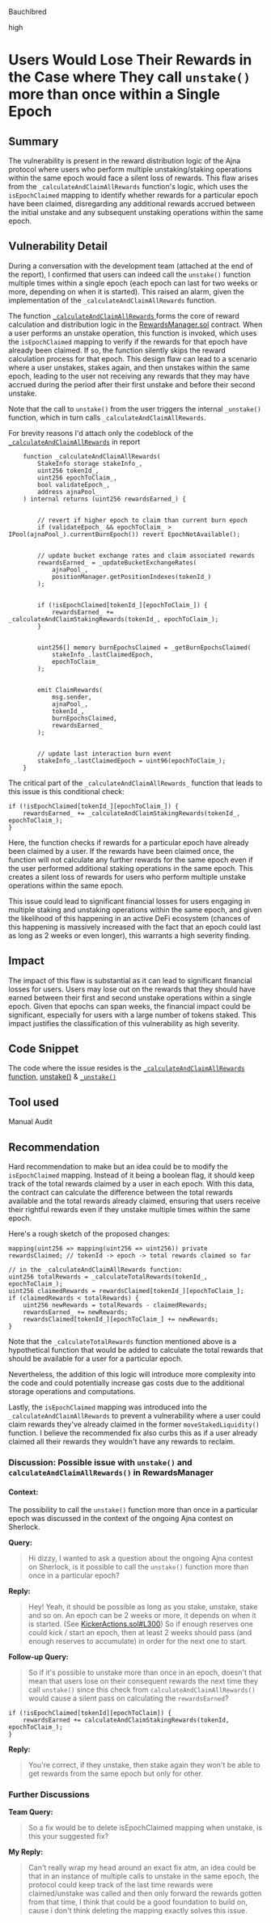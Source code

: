 Bauchibred

high

# Users Would Lose Their Rewards in the Case where They call `unstake()` more than once within a Single Epoch


## Summary

The vulnerability is present in the reward distribution logic of the Ajna protocol where users who perform multiple unstaking/staking operations within the same epoch would face a silent loss of rewards. This flaw arises from the `_calculateAndClaimAllRewards` function's logic, which uses the `isEpochClaimed` mapping to identify whether rewards for a particular epoch have been claimed, disregarding any additional rewards accrued between the initial unstake and any subsequent unstaking operations within the same epoch.

## Vulnerability Detail

During a conversation with the development team (attached at the end of the report), I confirmed that users can indeed call the `unstake()` function multiple times within a single epoch (each epoch can last for two weeks or more, depending on when it is started). This raised an alarm, given the implementation of the `_calculateAndClaimAllRewards` function.

The function [`_calculateAndClaimAllRewards` ](https://github.com/sherlock-audit/2023-04-ajna/blob/e2439305cc093204a0d927aac19d898f4a0edb3d/ajna-core/src/RewardsManager.sol#L510-L546) forms the core of reward calculation and distribution logic in the [RewardsManager.sol](https://github.com/sherlock-audit/2023-04-ajna/blob/main/ajna-core/src/RewardsManager.sol) contract. When a user performs an unstake operation, this function is invoked, which uses the `isEpochClaimed` mapping to verify if the rewards for that epoch have already been claimed. If so, the function silently skips the reward calculation process for that epoch. This design flaw can lead to a scenario where a user unstakes, stakes again, and then unstakes within the same epoch, leading to the user not receiving any rewards that they may have accrued during the period after their first unstake and before their second unstake.

Note that the call to `unstake()` from the user triggers the internal `_unstake()` function, which in turn calls `_calculateAndClaimAllRewards`.

For brevity reasons I'd attach only the codeblock of the [`_calculateAndClaimAllRewards`](https://github.com/sherlock-audit/2023-04-ajna/blob/e2439305cc093204a0d927aac19d898f4a0edb3d/ajna-core/src/RewardsManager.sol#L510-L546) in report

```solidity
    function _calculateAndClaimAllRewards(
        StakeInfo storage stakeInfo_,
        uint256 tokenId_,
        uint256 epochToClaim_,
        bool validateEpoch_,
        address ajnaPool_
    ) internal returns (uint256 rewardsEarned_) {


        // revert if higher epoch to claim than current burn epoch
        if (validateEpoch_ && epochToClaim_ > IPool(ajnaPool_).currentBurnEpoch()) revert EpochNotAvailable();


        // update bucket exchange rates and claim associated rewards
        rewardsEarned_ = _updateBucketExchangeRates(
            ajnaPool_,
            positionManager.getPositionIndexes(tokenId_)
        );


        if (!isEpochClaimed[tokenId_][epochToClaim_]) {
            rewardsEarned_ += _calculateAndClaimStakingRewards(tokenId_, epochToClaim_);
        }


        uint256[] memory burnEpochsClaimed = _getBurnEpochsClaimed(
            stakeInfo_.lastClaimedEpoch,
            epochToClaim_
        );


        emit ClaimRewards(
            msg.sender,
            ajnaPool_,
            tokenId_,
            burnEpochsClaimed,
            rewardsEarned_
        );


        // update last interaction burn event
        stakeInfo_.lastClaimedEpoch = uint96(epochToClaim_);
    }
```

The critical part of the `_calculateAndClaimAllRewards_` function that leads to this issue is this conditional check:

```solidity
if (!isEpochClaimed[tokenId_][epochToClaim_]) {
    rewardsEarned_ += _calculateAndClaimStakingRewards(tokenId_, epochToClaim_);
}
```

Here, the function checks if rewards for a particular epoch have already been claimed by a user. If the rewards have been claimed once, the function will not calculate any further rewards for the same epoch even if the user performed additional staking operations in the same epoch. This creates a silent loss of rewards for users who perform multiple unstake operations within the same epoch.

This issue could lead to significant financial losses for users engaging in multiple staking and unstaking operations within the same epoch, and given the likelihood of this happening in an active DeFi ecosystem (chances of this happening is massively increased with the fact that an epoch could last as long as 2 weeks or even longer), this warrants a high severity finding.

## Impact

The impact of this flaw is substantial as it can lead to significant financial losses for users. Users may lose out on the rewards that they should have earned between their first and second unstake operations within a single epoch. Given that epochs can span weeks, the financial impact could be significant, especially for users with a large number of tokens staked. This impact justifies the classification of this vulnerability as high severity.

## Code Snippet

The code where the issue resides is the [`_calculateAndClaimAllRewards` function](https://github.com/sherlock-audit/2023-04-ajna/blob/e2439305cc093204a0d927aac19d898f4a0edb3d/ajna-core/src/RewardsManager.sol#L510-L546), [unstake()](https://github.com/sherlock-audit/2023-04-ajna/blob/e2439305cc093204a0d927aac19d898f4a0edb3d/ajna-core/src/RewardsManager.sol#L216-L223) & [`_unstake()`](https://github.com/sherlock-audit/2023-04-ajna/blob/e2439305cc093204a0d927aac19d898f4a0edb3d/ajna-core/src/RewardsManager.sol#L770-L814)

## Tool used

Manual Audit

## Recommendation

Hard recommendation to make but an idea could be to modify the `isEpochClaimed` mapping. Instead of it being a boolean flag, it should keep track of the total rewards claimed by a user in each epoch. With this data, the contract can calculate the difference between the total rewards available and the total rewards already claimed, ensuring that users receive their rightful rewards even if they unstake multiple times within the same epoch.

Here's a rough sketch of the proposed changes:

```solidity
mapping(uint256 => mapping(uint256 => uint256)) private rewardsClaimed; // tokenId -> epoch -> total rewards claimed so far

// in the _calculateAndClaimAllRewards function:
uint256 totalRewards = _calculateTotalRewards(tokenId_, epochToClaim_);
uint256 claimedRewards = rewardsClaimed[tokenId_][epochToClaim_];
if (claimedRewards < totalRewards) {
    uint256 newRewards = totalRewards - claimedRewards;
    rewardsEarned_ += newRewards;
    rewardsClaimed[tokenId_][epochToClaim_] += newRewards;
}
```

Note that the `_calculateTotalRewards` function mentioned above is a hypothetical function that would be added to calculate the total rewards that should be available for a user for a particular epoch.

Nevertheless, the addition of this logic will introduce more complexity into the code and could potentially increase gas costs due to the additional storage operations and computations.

Lastly, the `isEpochClaimed` mapping was introduced into the `_calculateAndClaimAllRewards` to prevent a vulnerability where a user could claim rewards they've already claimed in the former `moveStakedLiquidity()` function. I believe the recommended fix also curbs this as if a user already claimed all their rewards they wouldn't have any rewards to reclaim.

### **Discussion: Possible issue with `unstake()` and `calculateAndClaimAllRewards()` in RewardsManager**

#### **Context:**

The possibility to call the `unstake()` function more than once in a particular epoch was discussed in the context of the ongoing Ajna contest on Sherlock.

**Query:**

> Hi dizzy, I wanted to ask a question about the ongoing Ajna contest on Sherlock, is it possible to call the `unstake()` function more than once in a particular epoch?

**Reply:**

> Hey! Yeah, it should be possible as long as you stake, unstake, stake and so on. An epoch can be 2 weeks or more, it depends on when it is started. (See [KickerActions.sol#L300](https://github.com/ajna-finance/contracts/blob/develop/src/libraries/external/KickerActions.sol#L300))
> So if enough reserves one could kick / start an epoch, then at least 2 weeks should pass (and enough reserves to accumulate) in order for the next one to start.

**Follow-up Query:**

> So if it's possible to unstake more than once in an epoch, doesn't that mean that users lose on their consequent rewards the next time they call `unstake()` since this check from `calculateAndClaimAllRewards()` would cause a silent pass on calculating the `rewardsEarned`?

```solidity
if (!isEpochClaimed[tokenId][epochToClaim]) {
    rewardsEarned += calculateAndClaimStakingRewards(tokenId, epochToClaim_);
}
```

**Reply:**

> You're correct, if they unstake, then stake again they won't be able to get rewards from the same epoch but only for other.

### Further Discussions

**Team Query:**

> So a fix would be to delete isEpochClaimed mapping when unstake, is this your suggested fix?

**My Reply:**

> Can't really wrap my head around an exact fix atm, an idea could be that in an instance of multiple calls to unstake in the same epoch, the protocol could keep track of the last time rewards were claimed/unstake was called and then only forward the rewards gotten from that time, I think that could be a good foundation to build on, cause i don't think deleting the mapping exactly solves this issue.

